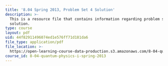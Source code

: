 ```yaml
---
title: '8.04 Spring 2013, Problem Set 4 Solution'
description: >-
  This is a resource file that contains information regarding problem set 4
  solution.
type: course
layout: pdf
uid: 44f82911496074ed1e576ff71d181da6
file_type: application/pdf
file_location: >-
  https://open-learning-course-data-production.s3.amazonaws.com/8-04-quantum-physics-i-spring-2013/44f82911496074ed1e576ff71d181da6_MIT8_04S13_ps4_sol.pdf
course_id: 8-04-quantum-physics-i-spring-2013
---
```

